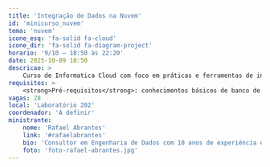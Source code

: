 ```yaml
---
title: 'Integração de Dados na Nuvem'
id: 'minicurso_nuvem'
tema: 'nuvem'
icone_esq: 'fa-solid fa-cloud'
icone_dir: 'fa-solid fa-diagram-project'
horario: '9/10 – 18:50 às 22:20'
date: 2025-10-09 18:50
descricao: >
    Curso de Informatica Cloud com foco em práticas e ferramentas de integração de dados em ambientes de nuvem, visando eficiência e interoperabilidade.
requisitos: >
    <strong>Pré-requisitos</strong>: conhecimentos básicos de banco de dados.
vagas: 28
local: 'Laboratório 202'
coordenador: 'A definir'
ministrante:
    nome: 'Rafael Abrantes'
    link: '#rafaelabrantes'
    bio: 'Consultor em Engenharia de Dados com 10 anos de experiência em automações e integração de sistemas.'
    foto: 'foto-rafael-abrantes.jpg'
---
```

